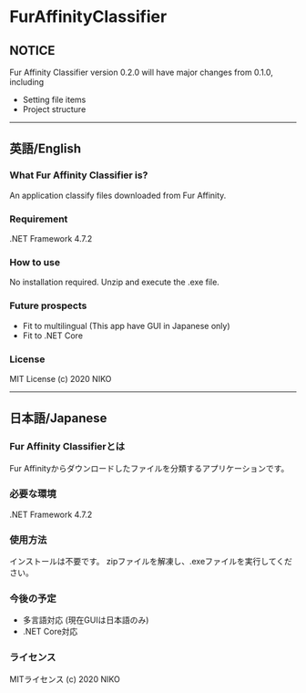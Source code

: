 # FurAffinityClassifier
## NOTICE
Fur Affinity Classifier version 0.2.0 will have major changes from 0.1.0, including
* Setting file items
* Project structure

***
## 英語/English

### What Fur Affinity Classifier is?
An application classify files downloaded from Fur Affinity.

### Requirement
.NET Framework 4.7.2

### How to use
No installation required.
Unzip and execute the .exe file.

### Future prospects
* Fit to multilingual (This app have GUI in Japanese only)
* Fit to .NET Core

### License
MIT License
(c) 2020 NIKO

***
## 日本語/Japanese

### Fur Affinity Classifierとは
Fur Affinityからダウンロードしたファイルを分類するアプリケーションです。

### 必要な環境
.NET Framework 4.7.2

### 使用方法
インストールは不要です。
zipファイルを解凍し、.exeファイルを実行してください。

### 今後の予定
* 多言語対応 (現在GUIは日本語のみ)
* .NET Core対応

### ライセンス
MITライセンス
(c) 2020 NIKO